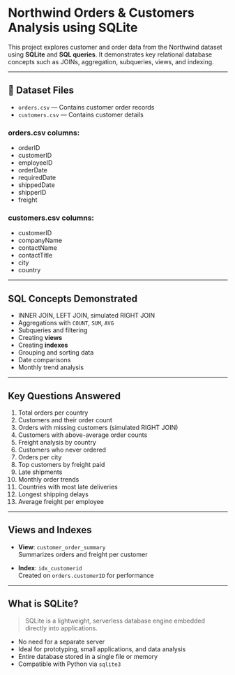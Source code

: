 #  Northwind Orders & Customers Analysis using SQLite

This project explores customer and order data from the Northwind dataset using **SQLite** and **SQL queries**. It demonstrates key relational database concepts such as JOINs, aggregation, subqueries, views, and indexing.

---

## 📁 Dataset Files

- `orders.csv` — Contains customer order records
- `customers.csv` — Contains customer details

### orders.csv columns:
- orderID
- customerID
- employeeID
- orderDate
- requiredDate
- shippedDate
- shipperID
- freight

### customers.csv columns:
- customerID
- companyName
- contactName
- contactTitle
- city
- country

---

##  SQL Concepts Demonstrated

- INNER JOIN, LEFT JOIN, simulated RIGHT JOIN
- Aggregations with `COUNT`, `SUM`, `AVG`
- Subqueries and filtering
- Creating **views**
- Creating **indexes**
- Grouping and sorting data
- Date comparisons
- Monthly trend analysis

---

##  Key Questions Answered

1. Total orders per country
2. Customers and their order count
3. Orders with missing customers (simulated RIGHT JOIN)
4. Customers with above-average order counts
5. Freight analysis by country
6. Customers who never ordered
7. Orders per city
8. Top customers by freight paid
9. Late shipments
10. Monthly order trends
11. Countries with most late deliveries
12. Longest shipping delays
13. Average freight per employee

---

##  Views and Indexes

- **View**: `customer_order_summary`  
  Summarizes orders and freight per customer

- **Index**: `idx_customerid`  
  Created on `orders.customerID` for performance

---

##  What is SQLite?

> SQLite is a lightweight, serverless database engine embedded directly into applications.

- No need for a separate server
- Ideal for prototyping, small applications, and data analysis
- Entire database stored in a single file or memory
- Compatible with Python via `sqlite3`
